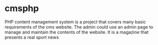 cmsphp
======

PHP content management system is a project that covers many basic requirements of the cms website. The admin could use an admin page
to manage and maintain the contents of the website. It is a magazine that presents a real sport news
